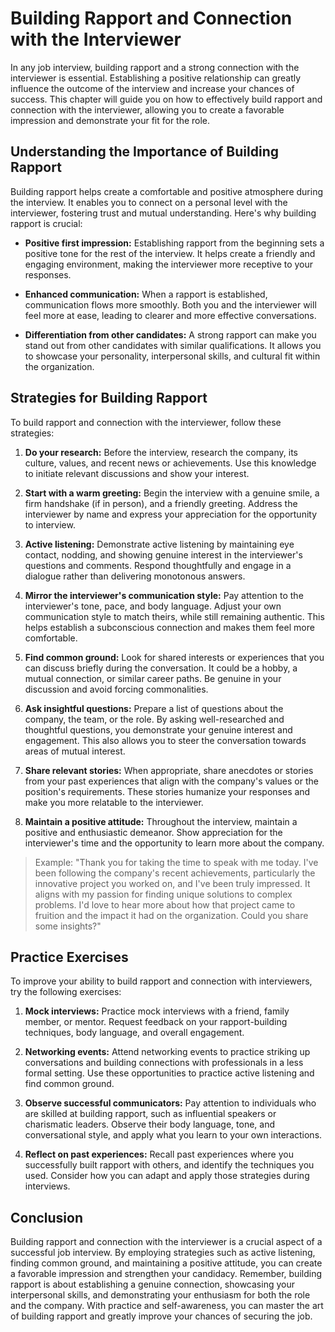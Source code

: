 Building Rapport and Connection with the Interviewer
=============================================================

In any job interview, building rapport and a strong connection with the interviewer is essential. Establishing a positive relationship can greatly influence the outcome of the interview and increase your chances of success. This chapter will guide you on how to effectively build rapport and connection with the interviewer, allowing you to create a favorable impression and demonstrate your fit for the role.

Understanding the Importance of Building Rapport
------------------------------------------------

Building rapport helps create a comfortable and positive atmosphere during the interview. It enables you to connect on a personal level with the interviewer, fostering trust and mutual understanding. Here's why building rapport is crucial:

* **Positive first impression:** Establishing rapport from the beginning sets a positive tone for the rest of the interview. It helps create a friendly and engaging environment, making the interviewer more receptive to your responses.

* **Enhanced communication:** When a rapport is established, communication flows more smoothly. Both you and the interviewer will feel more at ease, leading to clearer and more effective conversations.

* **Differentiation from other candidates:** A strong rapport can make you stand out from other candidates with similar qualifications. It allows you to showcase your personality, interpersonal skills, and cultural fit within the organization.

Strategies for Building Rapport
-------------------------------

To build rapport and connection with the interviewer, follow these strategies:

1. **Do your research:** Before the interview, research the company, its culture, values, and recent news or achievements. Use this knowledge to initiate relevant discussions and show your interest.

2. **Start with a warm greeting:** Begin the interview with a genuine smile, a firm handshake (if in person), and a friendly greeting. Address the interviewer by name and express your appreciation for the opportunity to interview.

3. **Active listening:** Demonstrate active listening by maintaining eye contact, nodding, and showing genuine interest in the interviewer's questions and comments. Respond thoughtfully and engage in a dialogue rather than delivering monotonous answers.

4. **Mirror the interviewer's communication style:** Pay attention to the interviewer's tone, pace, and body language. Adjust your own communication style to match theirs, while still remaining authentic. This helps establish a subconscious connection and makes them feel more comfortable.

5. **Find common ground:** Look for shared interests or experiences that you can discuss briefly during the conversation. It could be a hobby, a mutual connection, or similar career paths. Be genuine in your discussion and avoid forcing commonalities.

6. **Ask insightful questions:** Prepare a list of questions about the company, the team, or the role. By asking well-researched and thoughtful questions, you demonstrate your genuine interest and engagement. This also allows you to steer the conversation towards areas of mutual interest.

7. **Share relevant stories:** When appropriate, share anecdotes or stories from your past experiences that align with the company's values or the position's requirements. These stories humanize your responses and make you more relatable to the interviewer.

8. **Maintain a positive attitude:** Throughout the interview, maintain a positive and enthusiastic demeanor. Show appreciation for the interviewer's time and the opportunity to learn more about the company.

> Example: "Thank you for taking the time to speak with me today. I've been following the company's recent achievements, particularly the innovative project you worked on, and I've been truly impressed. It aligns with my passion for finding unique solutions to complex problems. I'd love to hear more about how that project came to fruition and the impact it had on the organization. Could you share some insights?"

Practice Exercises
------------------

To improve your ability to build rapport and connection with interviewers, try the following exercises:

1. **Mock interviews:** Practice mock interviews with a friend, family member, or mentor. Request feedback on your rapport-building techniques, body language, and overall engagement.

2. **Networking events:** Attend networking events to practice striking up conversations and building connections with professionals in a less formal setting. Use these opportunities to practice active listening and find common ground.

3. **Observe successful communicators:** Pay attention to individuals who are skilled at building rapport, such as influential speakers or charismatic leaders. Observe their body language, tone, and conversational style, and apply what you learn to your own interactions.

4. **Reflect on past experiences:** Recall past experiences where you successfully built rapport with others, and identify the techniques you used. Consider how you can adapt and apply those strategies during interviews.

Conclusion
----------

Building rapport and connection with the interviewer is a crucial aspect of a successful job interview. By employing strategies such as active listening, finding common ground, and maintaining a positive attitude, you can create a favorable impression and strengthen your candidacy. Remember, building rapport is about establishing a genuine connection, showcasing your interpersonal skills, and demonstrating your enthusiasm for both the role and the company. With practice and self-awareness, you can master the art of building rapport and greatly improve your chances of securing the job.
